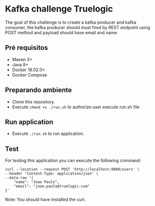 # Kafka challenge Truelogic

The goal of this challenge is to create a kafka producer and kafka consumer, the kafka producer should must fired by REST endpoint using POST method and payload should have email and name.

## Pré requisitos

- Maven 3+
- Java 8+
- Docker 18.02.0+ 
- Docker Compose

## Preparando ambiente

- Clone this repository.
- Execute `chmod +x ./run.sh` to authorize user execute run.sh file


## Run application

- Execute `./run.sh` to run application.

## Test 
For testing this application you can execute the following command:
```
curl --location --request POST 'http://localhost:8080/users' \
--header 'Content-Type: application/json' \
--data-raw '{
    "name": "Joao Paulo",
    "email": "joao.paulo@truelogic.com"
}'
```

Note: You should have installed the curl.